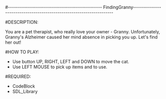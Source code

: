 #----------------------------------------------- FindingGranny--------------------------------------------------------------------

#DESCRIPTION:

You are a pet therapist, who really love your owner - Granny. Unfortunately, Granny's Alzheimer caused her mind absence in picking you up. Let's find her out!

#HOW TO PLAY:

- Use button UP, RIGHT, LEFT and DOWN to move the cat.
- Use LEFT MOUSE to pick up items and to use.

#REQUIRED:
- CodeBlock
- SDL_Library
